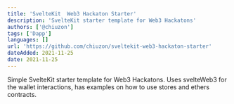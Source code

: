 ```yaml
---
title: 'SvelteKit  Web3 Hackaton Starter'
description: 'SvelteKit starter template for Web3 Hackatons'
authors: ['@chiuzon']
tags: ['Dapp']
languages: []
url: 'https://github.com/chiuzon/sveltekit-web3-hackaton-starter'
dateAdded: 2021-11-25
date: 2021-11-25
---
```


Simple SvelteKit starter template for Web3 Hackatons. Uses svelteWeb3 for the wallet interactions, has examples on how to use stores and ethers contracts.